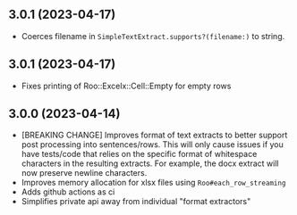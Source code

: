 ## 3.0.1 (2023-04-17)

- Coerces filename in `SimpleTextExtract.supports?(filename:)` to string.

## 3.0.1 (2023-04-17)

- Fixes printing of Roo::Excelx::Cell::Empty for empty rows

## 3.0.0 (2023-04-14)

- [BREAKING CHANGE] Improves format of text extracts to better support post processing into sentences/rows. This will only cause issues if you have tests/code that relies on the specific format of whitespace characters in the resulting extracts. For example, the docx extract will now preserve newline characters.
- Improves memory allocation for xlsx files using `Roo#each_row_streaming`
- Adds github actions as ci
- Simplifies private api away from individual "format extractors"
